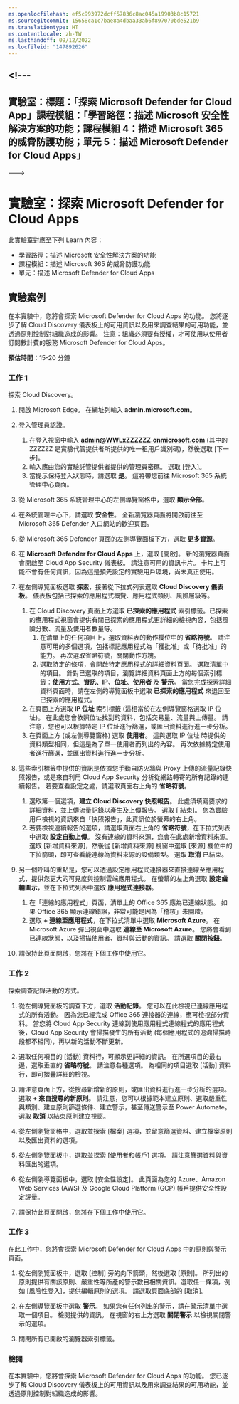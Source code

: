 ```yaml
---
ms.openlocfilehash: ef5c993972dcff57836c8ac045a19903b8c15721
ms.sourcegitcommit: 15658ca1c7bae8a4dbaa33ab6f897070bde521b9
ms.translationtype: HT
ms.contentlocale: zh-TW
ms.lasthandoff: 09/12/2022
ms.locfileid: "147892626"
---
```

<a name="---"></a><!---
---
實驗室：標題：「探索 Microsoft Defender for Cloud App」課程模組：「學習路徑：描述 Microsoft 安全性解決方案的功能；課程模組 4：描述 Microsoft 365 的威脅防護功能；單元 5：描述 Microsoft Defender for Cloud Apps」
---
--->

# <a name="lab-explore-microsoft-defender-for-cloud-apps"></a>實驗室：探索 Microsoft Defender for Cloud Apps

此實驗室對應至下列 Learn 內容：

- 學習路徑：描述 Microsoft 安全性解決方案的功能
- 課程模組：描述 Microsoft 365 的威脅防護功能
- 單元：描述 Microsoft Defender for Cloud Apps

## <a name="lab-scenario"></a>實驗案例

在本實驗中，您將會探索 Microsoft Defender for Cloud Apps 的功能。  您將逐步了解 Cloud Discovery 儀表板上的可用資訊以及用來調查結果的可用功能，並透過原則控制對組織造成的影響。  注意：組織必須要有授權，才可使用以使用者訂閱數計費的服務 Microsoft Defender for Cloud Apps。

**預估時間**：15-20 分鐘

### <a name="task-1"></a>工作 1

探索 Cloud Discovery。

1. 開啟 Microsoft Edge。 在網址列輸入 **admin.microsoft.com**。

1. 登入管理員認證。
    1. 在登入視窗中輸入 **admin@WWLxZZZZZZ.onmicrosoft.com** (其中的 ZZZZZZ 是實驗代管提供者所提供的唯一租用戶識別碼)，然後選取 [下一步]。
    1. 輸入應由您的實驗託管提供者提供的管理員密碼。 選取 [登入]。
    1. 當提示保持登入狀態時，請選取 **是**。 這將帶您前往 Microsoft 365 系統管理中心頁面。

1. 從 Microsoft 365 系統管理中心的左側導覽窗格中，選取 **顯示全部**。

1. 在系統管理中心下，請選取 **安全性**。  全新瀏覽器頁面將開啟前往至 Microsoft 365 Defender 入口網站的歡迎頁面。  

1. 從 Microsoft 365 Defender 頁面的左側導覽面板下方，選取 **更多資源**。

1. 在 **Microsoft Defender for Cloud Apps** 上，選取 [開啟]。  新的瀏覽器頁面會開啟至 Cloud App Security 儀表板。  請注意可用的資訊卡片。  卡片上可能不會有任何資訊，因為這是預先設定的實驗用戶環境，尚未真正使用。  

1. 在左側導覽面板選取 **探索**，接著從下拉式列表選取 **Cloud Discovery 儀表板**。  儀表板包括已探索的應用程式概覽、應用程式類別、風險層級等。  
    1. 在 Cloud Discovery 頁面上方選取 **已探索的應用程式** 索引標籤。已探索的應用程式視窗會提供有關已探索的應用程式更詳細的檢視內容，包括風險分數、流量及使用者數量等。
        1. 在清單上的任何項目上，選取資料表的動作欄位中的 **省略符號**。  請注意可用的多個選項，包括標記應用程式為「獲批准」或「待批准」的能力。  再次選取省略符號，關閉動作方塊。
        1. 選取特定的條項，會開啟特定應用程式的詳細資料頁面。  選取清單中的項目。  針對已選取的項目，瀏覽詳細資料頁面上方的每個索引標籤：**使用方式**、**資訊、IP**、**位址**、**使用者** 及 **警示**。 當您完成探索詳細資料頁面時，請在左側的導覽面板中選取 **已探索的應用程式** 來退回至已探索的應用程式。
    1. 在頁面上方選取 **IP 位址** 索引標籤 (這相當於在左側導覽窗格選取 IP 位址)。  在此處您會依照位址找到的資料，包括交易量、流量與上傳量。  請注意，您也可以根據特定 IP 位址進行篩選，或匯出資料進行進一步分析。
    1. 在頁面上方 (或左側導覽窗格) 選取 **使用者**。  這與選取 IP 位址 時提供的資料類型相同，但這是為了單一使用者而列出的內容。  再次依據特定使用者進行篩選，並匯出資料進行進一步分析。

1. 這些索引標籤中提供的資訊是依據您手動自防火牆與 Proxy 上傳的流量記錄快照報告，或是來自利用 Cloud App Security 分析從網路轉寄的所有記錄的連續報告。  若要查看設定之處，請選取頁面右上角的 **省略符號**。
    1. 選取第一個選項，**建立 Cloud Discovery 快照報告**。 此處須填寫要求的詳細資料，並上傳流量記錄以產生及上傳報告。  選取 [	結束]。  您為實驗用戶檢視的資訊來自「快照報告」，此資訊位於螢幕的右上角。
    1. 若要檢視連續報告的選項，請選取頁面右上角的 **省略符號**，在下拉式列表中選取 **設定自動上傳**。  沒有連線的資料來源，您會在此處新增資料來源。 選取 [新增資料來源]，然後從 [新增資料來源] 視窗中選取 [來源] 欄位中的下拉箭頭，即可查看能連線為資料來源的設備類型。  選取 **取消** 已結束。

1. 另一個呼叫的重點是，您可以透過設定應用程式連接器來直接連線至應用程式，提供您更大的可見度與控制雲端應用程式。 在螢幕的左上角選取 **設定齒輪圖示**，並在下拉式列表中選取 **應用程式連接器**。  
    1. 在「連線的應用程式」頁面，清單上的 Office 365 應為已連線狀態。  如果 Office 365 顯示連線錯誤，非常可能是因為「稽核」未開啟。
    1. 選取 **+ 連線至應用程式**，在下拉式清單中選取 **Microsoft Azure**。  在 Microsoft Azure 彈出視窗中選取 **連線至 Microsoft Azure**。  您將會看到已連線狀態，以及掃描使用者、資料與活動的資訊。  請選取 **關閉按鈕**。

1. 請保持此頁面開啟，您將在下個工作中使用它。

### <a name="task-2"></a>工作 2

探索調查記錄活動的方式。

1. 從左側導覽面板的調查下方，選取 **活動記錄**。  您可以在此檢視已連線應用程式的所有活動。   因為您已經完成 Office 365 連接器的連線，應可檢視部分資料。 當您將 Cloud App Security 連線到使用應用程式連線程式的應用程式後，Cloud App Security 會掃描發生的所有活動 (每個應用程式的追溯掃描時段都不相同)，再以新的活動不斷更新。  

1. 選取任何項目的 [活動] 資料行，可顯示更詳細的資訊。 在所選項目的最右邊，選取垂直的 **省略符號**。  請注意各種選項。  為相同的項目選取 [活動] 資料行，即可摺疊詳細的檢視。

1. 請注意頁面上方，從搜尋新增新的原則，或匯出資料進行進一步分析的選項。  選取 **+ 來自搜尋的新原則**。  請注意，您可以根據範本建立原則、選取嚴重性與類別、建立原則篩選條件、建立警示，甚至傳送警示至 Power Automate。  選取 **取消** 以結束原則建立視窗。

1. 從左側瀏覽窗格中，選取並探索 [檔案] 選項，並留意篩選資料、建立檔案原則以及匯出資料的選項。  

1. 從左側瀏覽面板中，選取並探索 [使用者和帳戶] 選項。  請注意篩選資料與資料匯出的選項。

1. 從左側瀏導覽面板中，選取 [安全性設定]。 此頁面為您的 Azure、Amazon Web Services (AWS) 及 Google Cloud Platform (GCP) 帳戶提供安全性設定評量。

1. 請保持此頁面開啟，您將在下個工作中使用它。

### <a name="task-3"></a>工作 3

在此工作中，您將會探索 Microsoft Defender for Cloud Apps 中的原則與警示頁面。

1. 從左側瀏覽面板中，選取 [控制] 旁的向下箭頭，然後選取 [原則]。  所列出的原則提供有關該原則、嚴重性等所產的警示數目相關資訊。選取任一條項，例如 [風險性登入]，提供編輯原則的選項。 請選取頁面底部的 [取消]。

1. 在左側導覽面板中選取 **警示**。  如果您有任何列出的警示，請在警示清單中選取一個項目。 檢閱提供的資訊。  在視窗的右上方選取 **關閉警示** 以檢視關閉警示的選項。  

1. 關閉所有已開啟的瀏覽器索引標籤。

### <a name="review"></a>檢閱

在本實驗中，您將會探索 Microsoft Defender for Cloud Apps 的功能。  您已逐步了解 Cloud Discovery 儀表板上的可用資訊以及用來調查結果的可用功能，並透過原則控制對組織造成的影響。
